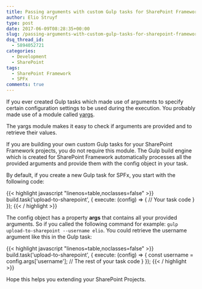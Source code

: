 ```yaml
---
title: Passing arguments with custom Gulp tasks for SharePoint Framework projects
author: Elio Struyf
type: post
date: 2017-06-09T08:28:35+00:00
slug: /passing-arguments-with-custom-gulp-tasks-for-sharepoint-framework-projects/
dsq_thread_id:
  - 5894052721
categories:
  - Development
  - SharePoint
tags:
  - SharePoint Framework
  - SPFx
comments: true
---
```


If you ever created Gulp tasks which made use of arguments to specify certain configuration settings to be used during the execution. You probably made use of a module called [yargs](https://www.npmjs.com/package/yargs).

The yargs module makes it easy to check if arguments are provided and to retrieve their values.

If you are building your own custom Gulp tasks for your SharePoint Framework projects, you do not require this module. The Gulp build engine which is created for SharePoint Framework automatically processes all the provided arguments and provide them with the config object in your task.

By default, if you create a new Gulp task for SPFx, you start with the following code:

{{< highlight javascript "linenos=table,noclasses=false" >}}
build.task('upload-to-sharepoint', {
  execute: (config) => {
    // Your task code
  }
});
{{< / highlight >}}

The config object has a property **args** that contains all your provided arguments. So if you called the following command for example: `gulp upload-to-sharepoint --username elio`. You could retrieve the username argument like this in the Gulp task:

{{< highlight javascript "linenos=table,noclasses=false" >}}
build.task('upload-to-sharepoint', {
  execute: (config) => {
    const username = config.args['username'];
    // The rest of your task code
  }
});
{{< / highlight >}}

Hope this helps you extending your SharePoint Projects.